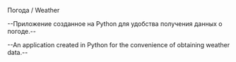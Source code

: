 Погода / Weather

--Приложение созданное на Python для удобства получения данных о погоде.--

--An application created in Python for the convenience of obtaining weather data.--
